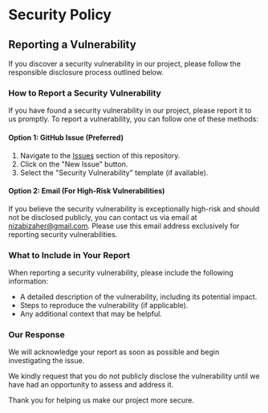 # Security Policy

## Reporting a Vulnerability

If you discover a security vulnerability in our project, please follow the responsible disclosure process outlined below.

### How to Report a Security Vulnerability

If you have found a security vulnerability in our project, please report it to us promptly. To report a vulnerability, you can follow one of these methods:

#### Option 1: GitHub Issue (Preferred)

1. Navigate to the [Issues](https://github.com/NizarAbiZaher/platform/issues) section of this repository.
2. Click on the "New Issue" button.
3. Select the "Security Vulnerability" template (if available).

#### Option 2: Email (For High-Risk Vulnerabilities)

If you believe the security vulnerability is exceptionally high-risk and should not be disclosed publicly, you can contact us via email at nizabizaher@gmail.com. Please use this email address exclusively for reporting security vulnerabilities.

### What to Include in Your Report

When reporting a security vulnerability, please include the following information:

- A detailed description of the vulnerability, including its potential impact.
- Steps to reproduce the vulnerability (if applicable).
- Any additional context that may be helpful.

### Our Response

We will acknowledge your report as soon as possible and begin investigating the issue.

We kindly request that you do not publicly disclose the vulnerability until we have had an opportunity to assess and address it.

Thank you for helping us make our project more secure.
